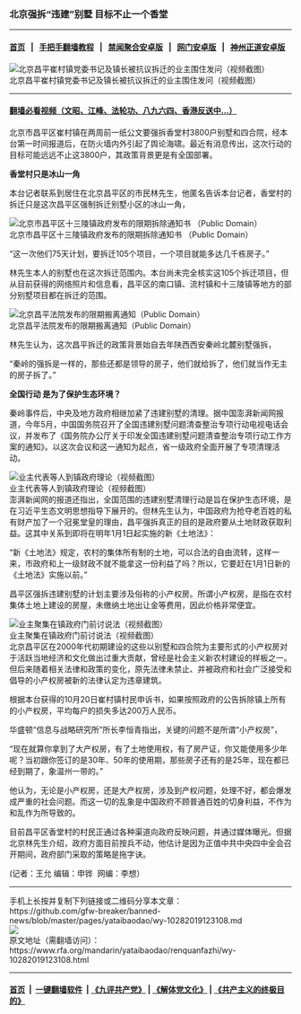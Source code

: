 ### 北京强拆“违建”别墅   目标不止一个香堂
------------------------

#### [首页](https://github.com/gfw-breaker/banned-news/blob/master/README.md) &nbsp;&nbsp;|&nbsp;&nbsp; [手把手翻墙教程](https://github.com/gfw-breaker/guides/wiki) &nbsp;&nbsp;|&nbsp;&nbsp; [禁闻聚合安卓版](https://github.com/gfw-breaker/bn-android) &nbsp;&nbsp;|&nbsp;&nbsp; [网门安卓版](https://github.com/oGate2/oGate) &nbsp;&nbsp;|&nbsp;&nbsp; [神州正道安卓版](https://github.com/SzzdOgate/update) 



<div id="headerimg">
 <img alt="北京昌平崔村镇党委书记及镇长被抗议拆迁的业主围住发问（视频截图）" src="https://www.rfa.org/mandarin/yataibaodao/renquanfazhi/wy-10282019123108.html/yt1028g.jpg/image" title="北京昌平崔村镇党委书记及镇长被抗议拆迁的业主围住发问（视频截图）"/>
 <div id="headerimgcontents">
  <div id="headerimgcaption">
   <span>
    北京昌平崔村镇党委书记及镇长被抗议拆迁的业主围住发问（视频截图）
   </span>
   <!-- zoomattribute -->
  </div>
  <!-- headerimgcaption -->
 </div>
 <!-- headerimagecontents -->
</div>

<hr/>


#### [翻墙必看视频（文昭、江峰、法轮功、八九六四、香港反送中...）](https://github.com/gfw-breaker/banned-news/blob/master/pages/links.md)

<div id="storytext">
 <div>
  <div class="slot_header">
  </div>
 </div>
 <p>
  北京市昌平区崔村镇在两周前一纸公文要强拆香堂村3800户别墅和四合院，经本台第一时间报道后，在防火墙内外引起了舆论海啸。最近有消息传出，这次行动的目标可能远远不止这3800户，其政策背景更是有全国部署。
 </p>
 <p>
  <b>
   香堂村只是冰山一角
  </b>
  <b>
  </b>
 </p>
 <p>
  本台记者联系到居住在北京昌平区的市民林先生，他匿名告诉本台记者，香堂村的拆迁只是这次昌平区强制拆迁别墅小区的冰山一角，
 </p>
 <p>
  <div class="image-inline captioned" style="width:804px;">
   <div style="width:804px;">
    <img alt="北京市昌平区十三陵镇政府发布的限期拆除通知书 （Public Domain）" src="https://www.rfa.org/mandarin/yataibaodao/renquanfazhi/wy-10282019123108.html/Untitled-1.jpg" title="北京市昌平区十三陵镇政府发布的限期拆除通知书 （Public Domain）"/>
   </div>
   <div class="image-caption">
    <span style="width:804px;">
     北京市昌平区十三陵镇政府发布的限期拆除通知书 （Public Domain）
    </span>
    <span class="copyright">
    </span>
   </div>
  </div>
 </p>
 <p>
  “这一次他们75天计划，要拆迁105个项目，一个项目就能多达几千栋房子。”
 </p>
 <p>
  林先生本人的别墅也在这次拆迁范围内。本台尚未完全核实这105个拆迁项目，但从目前获得的网络照片和信息看，昌平区的南口镇、流村镇和十三陵镇等地方的部分别墅项目都在拆迁的范围。
 </p>
 <p>
  <div class="image-inline captioned" style="width:792px;">
   <div style="width:792px;">
    <img alt="北京昌平法院发布的限期搬离通知（Public Domain）" src="https://www.rfa.org/mandarin/yataibaodao/renquanfazhi/wy-10282019123108.html/Untitled-2.jpg" title="北京昌平法院发布的限期搬离通知（Public Domain）"/>
   </div>
   <div class="image-caption">
    <span style="width:792px;">
     北京昌平法院发布的限期搬离通知（Public Domain）
    </span>
    <span class="copyright">
    </span>
   </div>
  </div>
 </p>
 <p>
  林先生认为，这次昌平拆迁的政策背景始自去年陕西西安秦岭北麓别墅强拆，
 </p>
 <p>
  “秦岭的强拆是一样的，那些还都是领导的房子，他们就给拆了，他们就当作无主的房子拆了。”
 </p>
 <p>
  <b>
   全国行动
  </b>
  <b>
  </b>
  <b>
  </b>
  <b>
   是为了保护生态环境？
  </b>
 </p>
 <p>
  秦岭事件后，中央及地方政府相继加紧了违建别墅的清理。据中国澎湃新闻网报道，今年5月，中国国务院召开了全国违建别墅问题清查整治专项行动电视电话会议，并发布了《国务院办公厅关于印发全国违建别墅问题清查整治专项行动工作方案的通知》。以这次会议和这一通知为起点，省一级政府全面开展了专项清理活动。
 </p>
 <p>
  <div class="image-inline captioned" style="width:1094px;">
   <div style="width:1094px;">
    <img alt="业主代表等人到镇政府理论（视频截图）" src="https://www.rfa.org/mandarin/yataibaodao/renquanfazhi/wy-10282019123108.html/yt1028h.jpg" title="业主代表等人到镇政府理论（视频截图）"/>
   </div>
   <div class="image-caption">
    <span style="width:1094px;">
     业主代表等人到镇政府理论（视频截图）
    </span>
    <span class="copyright">
    </span>
   </div>
  </div>
  澎湃新闻网的报道还指出，全国范围的违建别墅清理行动是旨在保护生态环境，是在习近平生态文明思想指导下展开的。但林先生认为，中国政府为抢夺老百姓的私有财产加了一个冠冕堂皇的理由，昌平强拆真正的目的是政府要从土地财政获取利益。这其中关系到即将在明年1月1日起实施的新《土地法》：
 </p>
 <p>
  “新《土地法》规定，农村的集体所有制的土地，可以合法的自由流转，这样一来，市政府和上一级财政不就不能拿这一份利益了吗？所以，它要赶在1月1日新的《土地法》实施以前。”
 </p>
 <p>
  昌平区强拆违建别墅的计划主要涉及俗称的小产权房。所谓小产权房，是指在农村集体土地上建设的房屋，未缴纳土地出让金等费用，因此价格非常便宜。
 </p>
 <p>
  <div class="image-inline captioned" style="width:801px;">
   <div style="width:801px;">
    <img alt="业主聚集在镇政府门前讨说法（视频截图）" src="https://www.rfa.org/mandarin/yataibaodao/renquanfazhi/wy-10282019123108.html/yt1028i.jpg" title="业主聚集在镇政府门前讨说法（视频截图）"/>
   </div>
   <div class="image-caption">
    <span style="width:801px;">
     业主聚集在镇政府门前讨说法（视频截图）
    </span>
    <span class="copyright">
    </span>
   </div>
  </div>
  北京昌平区在2000年代初期建设的这些以别墅和四合院为主要形式的小产权房对于活跃当地经济和文化做出过重大贡献，曾经是社会主义新农村建设的样板之一。但后来随着相关法律和政策的变化，原先法律未禁止、并被政府和社会广泛接受和倡导的小产权房被新的法律认定为违章建筑。
 </p>
 <p>
  根据本台获得的10月20日崔村镇村民申诉书，如果按照政府的公告拆除镇上所有的小产权房，平均每户的损失多达200万人民币。
 </p>
 <p>
  华盛顿“信息与战略研究所”所长李恒青指出，关键的问题不是所谓“小产权房”，
 </p>
 <p>
  “现在就算你拿到了大产权房，有了土地使用权，有了房产证，你又能使用多少年呢？当初跟你签订的是30年、50年的使用期，那些房子还有的是25年，现在都已经到期了，象温州一带的。”
 </p>
 <p>
  他认为，无论是小产权房，还是大产权房，涉及到产权问题，处理不好，都会爆发成严重的社会问题。而这一切的乱象是中国政府不顾普通百姓的切身利益，不作为和乱作为所导致的。
 </p>
 <p>
  目前昌平区香堂村的村民正通过各种渠道向政府反映问题，并通过媒体曝光。但据北京林先生介绍，政府方面目前按兵不动，他估计是因为正值中共中央四中全会召开期间，政府部门采取的策略是拖字诀。
 </p>
 <p>
  (记者：王允 编辑：申铧  网编：李想）
 </p>
</div>

<hr/>
手机上长按并复制下列链接或二维码分享本文章：<br/>
https://github.com/gfw-breaker/banned-news/blob/master/pages/yataibaodao/wy-10282019123108.md <br/>
<a href='https://github.com/gfw-breaker/banned-news/blob/master/pages/yataibaodao/wy-10282019123108.md'><img src='https://github.com/gfw-breaker/banned-news/blob/master/pages/yataibaodao/wy-10282019123108.md.png'/></a> <br/>
原文地址（需翻墙访问）：https://www.rfa.org/mandarin/yataibaodao/renquanfazhi/wy-10282019123108.html


------------------------
#### [首页](https://github.com/gfw-breaker/banned-news/blob/master/README.md) &nbsp;|&nbsp; [一键翻墙软件](https://github.com/gfw-breaker/nogfw/blob/master/README.md) &nbsp;| [《九评共产党》](https://github.com/gfw-breaker/9ping.md/blob/master/README.md#九评之一评共产党是什么) | [《解体党文化》](https://github.com/gfw-breaker/jtdwh.md/blob/master/README.md) | [《共产主义的终极目的》](https://github.com/gfw-breaker/gczydzjmd.md/blob/master/README.md)


<img src='http://gfw-breaker.win/banned-news/pages/yataibaodao/wy-10282019123108.md' width='0px' height='0px'/>